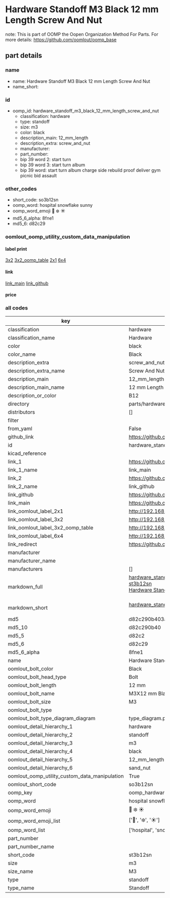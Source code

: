 # Hardware Standoff M3 Black 12 mm Length Screw And Nut  

note: This is part of OOMP the Oopen Organization Method For Parts. For more details: https://github.com/oomlout/oomp_base

##  part details
  







### name
* name: Hardware Standoff M3 Black 12 mm Length Screw And Nut
* name_short: 
### id
* oomp_id: hardware_standoff_m3_black_12_mm_length_screw_and_nut
  * classification: hardware
  * type: standoff
  * size: m3
  * color: black
  * description_main: 12_mm_length
  * description_extra: screw_and_nut
  * manufacturer: 
  * part_number: 
  * bip 39 word 2: start turn
  * bip 39 word 3: start turn album
  * bip 39 word: start turn album charge side rebuild proof deliver gym picnic bid assault

### other_codes
* short_code: so3b12sn
* oomp_word: hospital snowflake sunny
* oomp_word_emoji :hospital: :snowflake: :sunny:
* md5_6_alpha: 8fne1
* md5_6: d82c29






### oomlout_oomp_utility_custom_data_manipulation
#### label print
[3x2](http://192.168.1.245:1112/?label=oomp%208fne1)
[3x2_oomp_table](http://192.168.1.108:1112/?label=oomp%208fne1)
[2x1](http://192.168.1.242:1112/?label=oomp%208fne1)
[6x4](http://192.168.1.55:1112/?label=oomp%208fne1)    

#### link

[link_main](https://github.com/oomlout/oomlout_oomp_version_1_messy/tree/main/parts/hardware_standoff_m3_black_12_mm_length_screw_and_nut) [link_github](https://github.com/oomlout/oomlout_oomp_version_1_messy/tree/main/parts/hardware_standoff_m3_black_12_mm_length_screw_and_nut)                             

#### price







### all codes 
| key | value |  
| --- | --- |  
| classification | hardware |  
| classification_name | Hardware |  
| color | black |  
| color_name | Black |  
| description_extra | screw_and_nut |  
| description_extra_name | Screw And Nut |  
| description_main | 12_mm_length |  
| description_main_name | 12 mm Length |  
| description_or_color | B12 |  
| directory | parts/hardware_standoff_m3_black_12_mm_length_screw_and_nut |  
| distributors | [] |  
| filter |  |  
| from_yaml | False |  
| github_link | https://github.com/oomlout/oomlout_oomp_part_src/tree/main/parts/hardware_standoff_m3_black_12_mm_length_screw_and_nut |  
| id | hardware_standoff_m3_black_12_mm_length_screw_and_nut |  
| kicad_reference |  |  
| link_1 | https://github.com/oomlout/oomlout_oomp_version_1_messy/tree/main/parts/hardware_standoff_m3_black_12_mm_length_screw_and_nut |  
| link_1_name | link_main |  
| link_2 | https://github.com/oomlout/oomlout_oomp_version_1_messy/tree/main/parts/hardware_standoff_m3_black_12_mm_length_screw_and_nut |  
| link_2_name | link_github |  
| link_github | https://github.com/oomlout/oomlout_oomp_version_1_messy/tree/main/parts/hardware_standoff_m3_black_12_mm_length_screw_and_nut |  
| link_main | https://github.com/oomlout/oomlout_oomp_version_1_messy/tree/main/parts/hardware_standoff_m3_black_12_mm_length_screw_and_nut |  
| link_oomlout_label_2x1 | http://192.168.1.242:1112/?label=oomp%208fne1 |  
| link_oomlout_label_3x2 | http://192.168.1.245:1112/?label=oomp%208fne1 |  
| link_oomlout_label_3x2_oomp_table | http://192.168.1.108:1112/?label=oomp%208fne1 |  
| link_oomlout_label_6x4 | http://192.168.1.55:1112/?label=oomp%208fne1 |  
| link_redirect | https://github.com/oomlout/oomlout_oomp_version_1_messy/tree/main/parts/hardware_standoff_m3_black_12_mm_length_screw_and_nut |  
| manufacturer |  |  
| manufacturer_name |  |  
| manufacturers | [] |  
| markdown_full | [hardware_standoff_m3_black_12_mm_length_screw_and_nut](none)<br>[st3b12sn](none)<br>[Hardware Standoff M3 Black 12 Mm Length Screw And Nut](none)<br><br> |  
| markdown_short | [hardware_standoff_m3_black_12_mm_length_screw_and_nut](none)<br><br> |  
| md5 | d82c290b403a158acd63f2680bfab6a5 |  
| md5_10 | d82c290b40 |  
| md5_5 | d82c2 |  
| md5_6 | d82c29 |  
| md5_6_alpha | 8fne1 |  
| name | Hardware Standoff M3 Black 12 mm Length Screw And Nut |  
| oomlout_bolt_color | Black |  
| oomlout_bolt_head_type | Bolt |  
| oomlout_bolt_length | 12 mm |  
| oomlout_bolt_name |  M3X12 mm Black (Bolt) |  
| oomlout_bolt_size | M3 |  
| oomlout_bolt_type |  |  
| oomlout_bolt_type_diagram_diagram | type_diagram.png |  
| oomlout_detail_hierarchy_1 | hardware |  
| oomlout_detail_hierarchy_2 | standoff |  
| oomlout_detail_hierarchy_3 | m3 |  
| oomlout_detail_hierarchy_4 | black |  
| oomlout_detail_hierarchy_5 | 12_mm_length |  
| oomlout_detail_hierarchy_6 | sand_nut |  
| oomlout_oomp_utility_custom_data_manipulation | True |  
| oomlout_short_code | so3b12sn |  
| oomp_key | oomp_hardware_standoff_m3_black_12_mm_length_screw_and_nut |  
| oomp_word | hospital snowflake sunny |  
| oomp_word_emoji | :hospital: :snowflake: :sunny: |  
| oomp_word_emoji_list | [':hospital:', ':snowflake:', ':sunny:'] |  
| oomp_word_list | ['hospital', 'snowflake', 'sunny'] |  
| part_number |  |  
| part_number_name |  |  
| short_code | st3b12sn |  
| size | m3 |  
| size_name | M3 |  
| type | standoff |  
| type_name | Standoff |  
